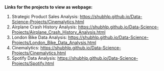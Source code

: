 **Links for the projects to view as webpage:**
1. Strategic Product Sales Analysis: https://shubhlp.github.io/Data-Science-Projects/Cinemalytics.html
2. Airplane Crash History Analysis: https://shubhlp.github.io/Data-Science-Projects/Airplane_Crash_History_Analysis.html
3. London Bike Data Analysis: https://shubhlp.github.io/Data-Science-Projects/London_Bike_Data_Analysis.html
4. Cinemalytics: https://shubhlp.github.io/Data-Science-Projects/Cinemalytics.html
5. Spotify Data Analysis: https://shubhlp.github.io/Data-Science-Projects/Spotify.html
